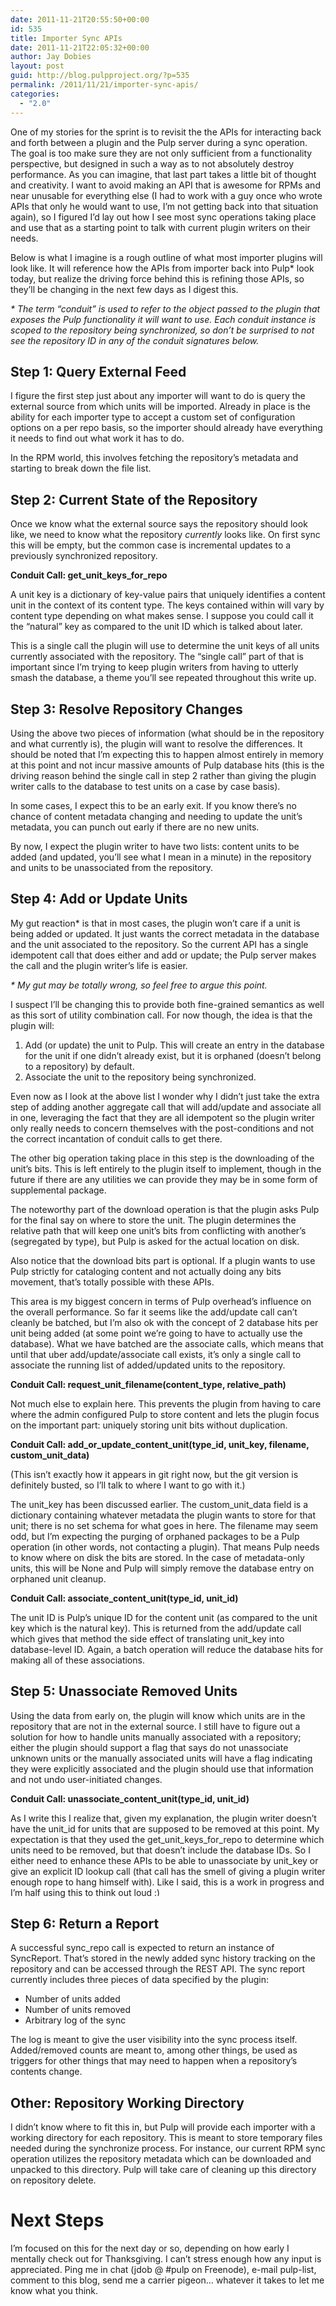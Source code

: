 ```yaml
---
date: 2011-11-21T20:55:50+00:00
id: 535
title: Importer Sync APIs
date: 2011-11-21T22:05:32+00:00
author: Jay Dobies
layout: post
guid: http://blog.pulpproject.org/?p=535
permalink: /2011/11/21/importer-sync-apis/
categories:
  - "2.0"
---
```

<!-- more -->
One of my stories for the sprint is to revisit the the APIs for interacting back and forth between a plugin and the Pulp server during a sync operation. The goal is too make sure they are not only sufficient from a functionality perspective, but designed in such a way as to not absolutely destroy performance. As you can imagine, that last part takes a little bit of thought and creativity. I want to avoid making an API that is awesome for RPMs and near unusable for everything else (I had to work with a guy once who wrote APIs that only he would want to use, I&#8217;m not getting back into that situation again), so I figured I&#8217;d lay out how I see most sync operations taking place and use that as a starting point to talk with current plugin writers on their needs.

Below is what I imagine is a rough outline of what most importer plugins will look like. It will reference how the APIs from importer back into Pulp* look today, but realize the driving force behind this is refining those APIs, so they&#8217;ll be changing in the next few days as I digest this.

_* The term &#8220;conduit&#8221; is used to refer to the object passed to the plugin that exposes the Pulp functionality it will want to use. Each conduit instance is scoped to the repository being synchronized, so don&#8217;t be surprised to not see the repository ID in any of the conduit signatures below._

## Step 1: Query External Feed

I figure the first step just about any importer will want to do is query the external source from which units will be imported. Already in place is the ability for each importer type to accept a custom set of configuration options on a per repo basis, so the importer should already have everything it needs to find out what work it has to do.

In the RPM world, this involves fetching the repository&#8217;s metadata and starting to break down the file list.

## Step 2: Current State of the Repository

Once we know what the external source says the repository should look like, we need to know what the repository _currently_ looks like. On first sync this will be empty, but the common case is incremental updates to a previously synchronized repository.

**Conduit Call: get\_unit\_keys\_for\_repo**
  
A unit key is a dictionary of key-value pairs that uniquely identifies a content unit in the context of its content type. The keys contained within will vary by content type depending on what makes sense. I suppose you could call it the &#8220;natural&#8221; key as compared to the unit ID which is talked about later.

This is a single call the plugin will use to determine the unit keys of all units currently associated with the repository. The &#8220;single call&#8221; part of that is important since I&#8217;m trying to keep plugin writers from having to utterly smash the database, a theme you&#8217;ll see repeated throughout this write up.

## Step 3: Resolve Repository Changes

Using the above two pieces of information (what should be in the repository and what currently is), the plugin will want to resolve the differences. It should be noted that I&#8217;m expecting this to happen almost entirely in memory at this point and not incur massive amounts of Pulp database hits (this is the driving reason behind the single call in step 2 rather than giving the plugin writer calls to the database to test units on a case by case basis).

In some cases, I expect this to be an early exit. If you know there&#8217;s no chance of content metadata changing and needing to update the unit&#8217;s metadata, you can punch out early if there are no new units.

By now, I expect the plugin writer to have two lists: content units to be added (and updated, you&#8217;ll see what I mean in a minute) in the repository and units to be unassociated from the repository.

## Step 4: Add or Update Units

My gut reaction* is that in most cases, the plugin won&#8217;t care if a unit is being added or updated. It just wants the correct metadata in the database and the unit associated to the repository. So the current API has a single idempotent call that does either and add or update; the Pulp server makes the call and the plugin writer&#8217;s life is easier.

_* My gut may be totally wrong, so feel free to argue this point._

I suspect I&#8217;ll be changing this to provide both fine-grained semantics as well as this sort of utility combination call. For now though, the idea is that the plugin will:

  1. Add (or update) the unit to Pulp. This will create an entry in the database for the unit if one didn&#8217;t already exist, but it is orphaned (doesn&#8217;t belong to a repository) by default.
  2. Associate the unit to the repository being synchronized.

Even now as I look at the above list I wonder why I didn&#8217;t just take the extra step of adding another aggregate call that will add/update and associate all in one, leveraging the fact that they are all idempotent so the plugin writer only really needs to concern themselves with the post-conditions and not the correct incantation of conduit calls to get there.

The other big operation taking place in this step is the downloading of the unit&#8217;s bits. This is left entirely to the plugin itself to implement, though in the future if there are any utilities we can provide they may be in some form of supplemental package.

The noteworthy part of the download operation is that the plugin asks Pulp for the final say on where to store the unit. The plugin determines the relative path that will keep one unit&#8217;s bits from conflicting with another&#8217;s (segregated by type), but Pulp is asked for the actual location on disk.

Also notice that the download bits part is optional. If a plugin wants to use Pulp strictly for cataloging content and not actually doing any bits movement, that&#8217;s totally possible with these APIs.

This area is my biggest concern in terms of Pulp overhead&#8217;s influence on the overall performance. So far it seems like the add/update call can&#8217;t cleanly be batched, but I&#8217;m also ok with the concept of 2 database hits per unit being added (at some point we&#8217;re going to have to actually use the database). What we have batched are the associate calls, which means that until that uber add/update/associate call exists, it&#8217;s only a single call to associate the running list of added/updated units to the repository.

**Conduit Call: request\_unit\_filename(content\_type, relative\_path)**
  
Not much else to explain here. This prevents the plugin from having to care where the admin configured Pulp to store content and lets the plugin focus on the important part: uniquely storing unit bits without duplication.

**Conduit Call: add\_or\_update\_content\_unit(type\_id, unit\_key, filename, custom\_unit\_data)**
  
(This isn&#8217;t exactly how it appears in git right now, but the git version is definitely busted, so I&#8217;ll talk to where I want to go with it.)

The unit\_key has been discussed earlier. The custom\_unit_data field is a dictionary containing whatever metadata the plugin wants to store for that unit; there is no set schema for what goes in here. The filename may seem odd, but I&#8217;m expecting the purging of orphaned packages to be a Pulp operation (in other words, not contacting a plugin). That means Pulp needs to know where on disk the bits are stored. In the case of metadata-only units, this will be None and Pulp will simply remove the database entry on orphaned unit cleanup.

**Conduit Call: associate\_content\_unit(type\_id, unit\_id)**
  
The unit ID is Pulp&#8217;s unique ID for the content unit (as compared to the unit key which is the natural key). This is returned from the add/update call which gives that method the side effect of translating unit_key into database-level ID. Again, a batch operation will reduce the database hits for making all of these associations.

## Step 5: Unassociate Removed Units

Using the data from early on, the plugin will know which units are in the repository that are not in the external source. I still have to figure out a solution for how to handle units manually associated with a repository; either the plugin should support a flag that says do not unassociate unknown units or the manually associated units will have a flag indicating they were explicitly associated and the plugin should use that information and not undo user-initiated changes.

**Conduit Call: unassociate\_content\_unit(type\_id, unit\_id)**
  
As I write this I realize that, given my explanation, the plugin writer doesn&#8217;t have the unit\_id for units that are supposed to be removed at this point. My expectation is that they used the get\_unit\_keys\_for\_repo to determine which units need to be removed, but that doesn&#8217;t include the database IDs. So I either need to enhance these APIs to be able to unassociate by unit\_key or give an explicit ID lookup call (that call has the smell of giving a plugin writer enough rope to hang himself with). Like I said, this is a work in progress and I&#8217;m half using this to think out loud <img src="https://www.pulpproject.org/wp-includes/images/smilies/simple-smile.png" alt=":)" class="wp-smiley" style="height: 1em; max-height: 1em;" />

## Step 6: Return a Report

A successful sync_repo call is expected to return an instance of SyncReport. That&#8217;s stored in the newly added sync history tracking on the repository and can be accessed through the REST API. The sync report currently includes three pieces of data specified by the plugin:

  * Number of units added
  * Number of units removed
  * Arbitrary log of the sync

The log is meant to give the user visibility into the sync process itself. Added/removed counts are meant to, among other things, be used as triggers for other things that may need to happen when a repository&#8217;s contents change.

## Other: Repository Working Directory

I didn&#8217;t know where to fit this in, but Pulp will provide each importer with a working directory for each repository. This is meant to store temporary files needed during the synchronize process. For instance, our current RPM sync operation utilizes the repository metadata which can be downloaded and unpacked to this directory. Pulp will take care of cleaning up this directory on repository delete.

# Next Steps

I&#8217;m focused on this for the next day or so, depending on how early I mentally check out for Thanksgiving. I can&#8217;t stress enough how any input is appreciated. Ping me in chat (jdob @ #pulp on Freenode), e-mail pulp-list, comment to this blog, send me a carrier pigeon&#8230; whatever it takes to let me know what you think.